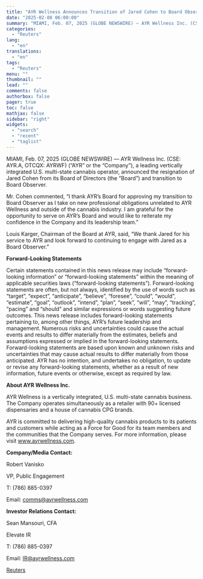 ```yaml
---
title: "AYR Wellness Announces Transition of Jared Cohen to Board Observer"
date: "2025-02-08 06:00:00"
summary: "MIAMI, Feb. 07, 2025 (GLOBE NEWSWIRE) — AYR Wellness Inc. (CSE: AYR.A, OTCQX: AYRWF) (“AYR” or the “Company”), a leading vertically integrated U.S. multi-state cannabis operator, announced the resignation of Jared Cohen from its Board of Directors (the “Board”) and transition to Board Observer.Mr. Cohen commented, “I thank AYR’s Board..."
categories:
  - "Reuters"
lang:
  - "en"
translations:
  - "en"
tags:
  - "Reuters"
menu: ""
thumbnail: ""
lead: ""
comments: false
authorbox: false
pager: true
toc: false
mathjax: false
sidebar: "right"
widgets:
  - "search"
  - "recent"
  - "taglist"
---
```


MIAMI, Feb. 07, 2025 (GLOBE NEWSWIRE) — AYR Wellness Inc. (CSE: AYR.A, OTCQX: AYRWF) (“AYR” or the “Company”), a leading vertically integrated U.S. multi-state cannabis operator, announced the resignation of Jared Cohen from its Board of Directors (the “Board”) and transition to Board Observer.

Mr. Cohen commented, “I thank AYR’s Board for approving my transition to Board Observer as I take on new professional obligations unrelated to AYR Wellness and outside of the cannabis industry. I am grateful for the opportunity to serve on AYR’s Board and would like to reiterate my confidence in the Company and its leadership team.”

Louis Karger, Chairman of the Board at AYR, said, “We thank Jared for his service to AYR and look forward to continuing to engage with Jared as a Board Observer.”

**Forward-Looking Statements**

Certain statements contained in this news release may include “forward-looking information” or “forward-looking statements” within the meaning of applicable securities laws (“forward-looking statements”). Forward-looking statements are often, but not always, identified by the use of words such as “target”, “expect”, “anticipate”, “believe”, “foresee”, “could”, “would”, “estimate”, “goal”, “outlook”, “intend”, “plan”, “seek”, “will”, “may”, “tracking”, “pacing” and “should” and similar expressions or words suggesting future outcomes. This news release includes forward-looking statements pertaining to, among other things, AYR’s future leadership and management. Numerous risks and uncertainties could cause the actual events and results to differ materially from the estimates, beliefs and assumptions expressed or implied in the forward-looking statements. Forward-looking statements are based upon known and unknown risks and uncertainties that may cause actual results to differ materially from those anticipated. AYR has no intention, and undertakes no obligation, to update or revise any forward-looking statements, whether as a result of new information, future events or otherwise, except as required by law.

**About AYR Wellness Inc.**

AYR Wellness is a vertically integrated, U.S. multi-state cannabis business. The Company operates simultaneously as a retailer with 90+ licensed dispensaries and a house of cannabis CPG brands.

AYR is committed to delivering high-quality cannabis products to its patients and customers while acting as a Force for Good for its team members and the communities that the Company serves. For more information, please visit www.ayrwellness.com.

**Company/Media Contact:**

Robert Vanisko

VP, Public Engagement

T: (786) 885-0397

Email: comms@ayrwellness.com

**Investor Relations Contact:**

Sean Mansouri, CFA

Elevate IR

T: (786) 885-0397

Email: IR@ayrwellness.com

[Reuters](https://www.tradingview.com/news/reuters.com,2025-02-07:newsml_GNX2hzz8v:0-ayr-wellness-announces-transition-of-jared-cohen-to-board-observer/)
